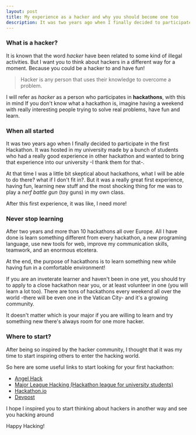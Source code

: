 ```yaml
---
layout: post
title: My experience as a hacker and why you should become one too
description: It was two years ago when I finally decided to participate in the first Hackathon. It was hosted in my university made by a bunch of students who had a really good experience in other hackathon and wanted to bring that experience into our university
---
```


### What is a hacker?

It is known that the word *hacker* have been related to some kind of illegal activities. But I want you to think about hackers in a different way for a moment. Because you could be a hacker to and have fun!

> Hacker is any person that uses their knowledge to overcome a problem.

I will refer as *hacker* as a person who participates in __hackathons__, with this in mind If you don't know what a hackathon is, imagine having a weekend with really interesting people trying to solve real problems, have fun and learn.

### When all started

It was two years ago when I finally decided to participate in the first Hackathon. It was hosted in my university made by a bunch of students who had a really good experience in other hackathon and wanted to bring that experience into our university -I thank them for that-.

At that time I was a little bit skeptical about hackathons, what I will be able to do there? what if I don't fit in?. But it was a really great first experience, having fun, learning new stuff and the most shocking thing for me was to play a *nerf battle gun* (toy guns) in my own class.

After this first experience, it was like, I need more!

### Never stop learning

After two years and more than 10 hackathons all over Europe. All I have done is learn something different from every hackathon, a new programing language, use new tools for web, improve my communication skills, teamwork, and an enormous etcetera.

At the end, the purpose of hackathons is to learn something new while having fun in a comfortable environment!

If you are an inveterate learner and haven't been in one yet, you should try to apply to a close hackathon near you, or at least volunteer in one (you will learn a lot too). There are tons of hackathons every weekend all over the world -there will be even one in the Vatican City- and it's a growing community.

It doesn't matter which is your major if you are willing to learn and try something new there's always room for one more hacker.

### Where to start?

After being so inspired by the hacker community, I thought that it was my time to start inspiring others to enter the hacking world.

So here are some useful links to start looking for your first hackathon:

- [Angel Hack](https://angelhack.com/)
- [Major League Hacking (Hackathon league for university students)](https://mlh.io)
- [Hackathon.io](http://www.hackathon.io/events)
- [Devpost](https://devpost.com/)

I hope I inspired you to start thinking about hackers in another way and see you hacking around

Happy Hacking!
